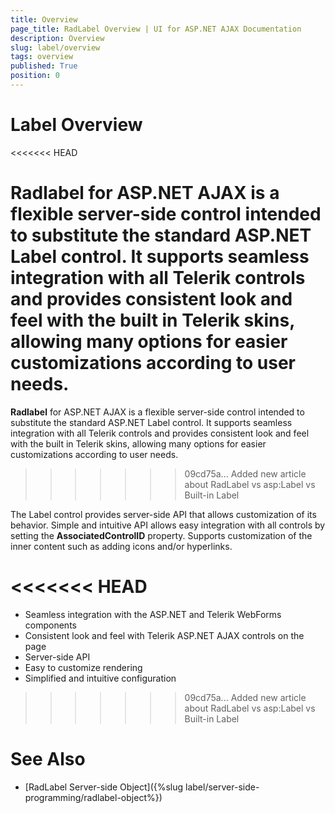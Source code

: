 ```yaml
---
title: Overview
page_title: RadLabel Overview | UI for ASP.NET AJAX Documentation
description: Overview
slug: label/overview
tags: overview
published: True
position: 0
---
```


# Label Overview

<<<<<<< HEAD


**Radlabel** for ASP.NET AJAX is a flexible server-side control intended to substitute the standard ASP.NET Label control. It supports seamless integration with all Telerik controls and provides consistent look and feel with the built in Telerik skins, allowing many options for easier customizations according to user needs. 
=======
**Radlabel** for ASP.NET AJAX is a flexible server-side control intended to substitute the standard ASP.NET Label control. It supports seamless integration with all Telerik controls and provides consistent look and feel with the built in Telerik skins, allowing many options for easier customizations according to user needs.
>>>>>>> 09cd75a... Added new article about RadLabel vs asp:Label vs Built-in Label

The Label control provides server-side API that allows customization of its behavior. Simple and intuitive API allows easy integration with all controls by setting the **AssociatedControlID** property. Supports customization of the inner content such as adding icons and/or hyperlinks.


<<<<<<< HEAD
=======
* Seamless integration with the ASP.NET and Telerik WebForms components
* Consistent look and feel with Telerik ASP.NET AJAX controls on the page
* Server-side API
* Easy to customize rendering
* Simplified and intuitive configuration
>>>>>>> 09cd75a... Added new article about RadLabel vs asp:Label vs Built-in Label

# See Also

 * [RadLabel Server-side Object]({%slug label/server-side-programming/radlabel-object%})
